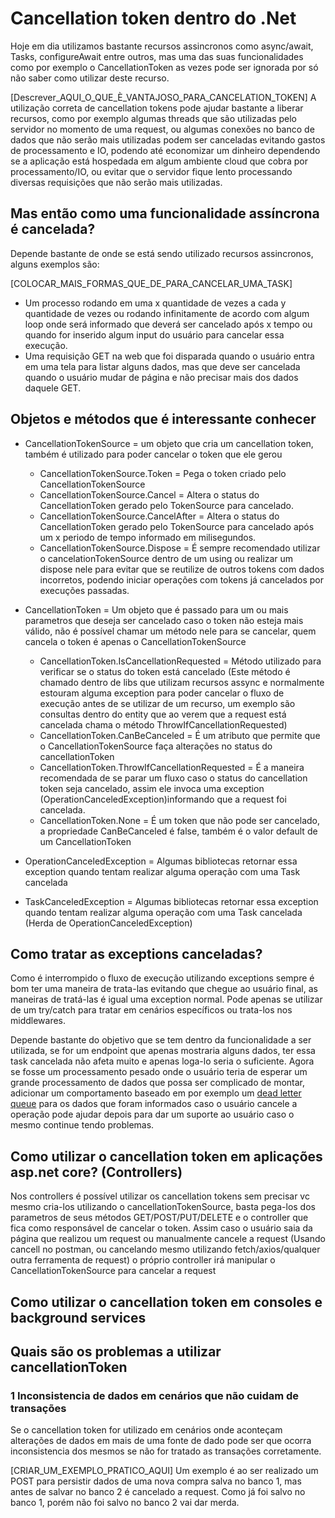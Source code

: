# Cancellation token dentro do .Net

Hoje em dia utilizamos bastante recursos assincronos como async/await, Tasks, configureAwait entre outros, mas uma das suas funcionalidades como por exemplo o CancellationToken as vezes pode ser ignorada por só não saber como utilizar deste recurso.

[Descrever_AQUI_O_QUE_È_VANTAJOSO_PARA_CANCELATION_TOKEN]
A utilização correta de cancellation tokens pode ajudar bastante a liberar recursos, como por exemplo algumas threads que são utilizadas pelo servidor no momento de uma request, ou algumas conexões no banco de dados que não serão mais utilizadas podem ser canceladas evitando gastos de processamento e IO, podendo até economizar um dinheiro dependendo se a aplicação está hospedada em algum ambiente cloud que cobra por processamento/IO, ou evitar que o servidor fique lento processando diversas requisições que não serão mais utilizadas.


## Mas então como uma funcionalidade assíncrona é cancelada?
Depende bastante de onde se está sendo utilizado recursos assincronos, alguns exemplos são:

[COLOCAR_MAIS_FORMAS_QUE_DE_PARA_CANCELAR_UMA_TASK]
- Um processo rodando em uma x quantidade de vezes a cada y quantidade de vezes ou rodando infinitamente de acordo com algum loop onde será informado que deverá ser cancelado após x tempo ou quando for inserido algum input do usuário para cancelar essa execução.
- Uma requisição GET na web que foi disparada quando o usuário entra em uma tela para listar alguns dados, mas que deve ser cancelada quando o usuário mudar de página e não precisar mais dos dados daquele GET.


## Objetos e métodos que é interessante conhecer
- CancellationTokenSource = um objeto que cria um cancellation token, também é utilizado para poder cancelar o token que ele gerou
    - CancellationTokenSource.Token = Pega o token criado pelo CancellationTokenSource
    - CancellationTokenSource.Cancel = Altera o status do CancellationToken gerado pelo TokenSource para cancelado.
    - CancellationTokenSource.CancelAfter = Altera o status do CancellationToken gerado pelo TokenSource para cancelado após um x periodo de tempo informado em milisegundos.
    - CancellationTokenSource.Dispose = É sempre recomendado utilizar o cancelationTokenSource dentro de um using ou realizar um dispose nele para evitar que se reutilize de outros tokens com dados incorretos, podendo iniciar operações com tokens já cancelados por execuções passadas.

- CancellationToken = Um objeto que é passado para um ou mais parametros que deseja ser cancelado caso o token não esteja mais válido, não é possível chamar um método nele para se cancelar, quem cancela o token é apenas o CancellationTokenSource
    - CancellationToken.IsCancellationRequested = Método utilizado para verificar se o status do token está cancelado (Este método é chamado dentro de libs que utilizam recursos assync e normalmente estouram alguma exception para poder cancelar o fluxo de execução antes de se utilizar de um recurso, um exemplo são consultas dentro do entity que ao verem que a request está cancelada chama o método ThrowIfCancellationRequested)
    - CancellationToken.CanBeCanceled = É um atributo que permite que o CancellationTokenSource faça alterações no status do cancellationToken
    - CancellationToken.ThrowIfCancellationRequested = É a maneira recomendada de se parar um fluxo caso o status do cancellation token seja cancelado, assim ele invoca uma exception (OperationCanceledException)informando que a request foi cancelada.
    - CancellationToken.None = É um token que não pode ser cancelado, a propriedade CanBeCanceled é false, também é o valor default de um CancellationToken

- OperationCanceledException = Algumas bibliotecas retornar essa exception quando tentam realizar alguma operação com uma Task cancelada
- TaskCanceledException = Algumas bibliotecas retornar essa exception quando tentam realizar alguma operação com uma Task cancelada (Herda de OperationCanceledException)

## Como tratar as exceptions canceladas?
Como é interrompido o fluxo de execução utilizando exceptions sempre é bom ter uma maneira de trata-las evitando que chegue ao usuário final, as maneiras de tratá-las é igual uma exception normal. Pode apenas se utilizar de um try/catch para tratar em cenários específicos ou trata-los nos middlewares.

Depende bastante do objetivo que se tem dentro da funcionalidade a ser utilizada, se for um endpoint que apenas mostraria alguns dados, ter essa task cancelada não afeta muito e apenas loga-lo seria o suficiente. Agora se fosse um processamento pesado onde o usuário teria de esperar um grande processamento de dados que possa ser complicado de montar, adicionar um comportamento baseado em por exemplo um [dead letter queue](https://www.ibm.com/docs/en/ibm-mq/9.0?topic=components-dead-letter-queues) para os dados que foram informados caso o usuário cancele a operação pode ajudar depois para dar um suporte ao usuário caso o mesmo continue tendo problemas.

## Como utilizar o cancellation token em aplicações asp.net core? (Controllers)
Nos controllers é possível utilizar os cancellation tokens sem precisar vc mesmo cria-los utilizando o cancellationTokenSource, basta pega-los dos parametros de seus métodos GET/POST/PUT/DELETE e o controller que fica como responsável de cancelar o token. Assim caso o usuário saia da página que realizou um request ou manualmente cancele a request (Usando cancell no postman, ou cancelando mesmo utilizando fetch/axios/qualquer outra ferramenta de request) o próprio controller irá manipular o CancellationTokenSource para cancelar a request

## Como utilizar o cancellation token em consoles e background services


## Quais são os problemas a utilizar cancellationToken
### 1 Inconsistencia de dados em cenários que não cuidam de transações
Se o cancellation token for utilizado em cenários onde aconteçam alterações de dados em mais de uma fonte de dado pode ser que ocorra inconsistencia dos mesmos se não for tratado as transações corretamente.

[CRIAR_UM_EXEMPLO_PRATICO_AQUI]
Um exemplo é ao ser realizado um POST para persistir dados de uma nova compra salva no banco 1, mas antes de salvar no banco 2 é cancelado a request. Como já foi salvo no banco 1, porém não foi salvo no banco 2 vai dar merda.